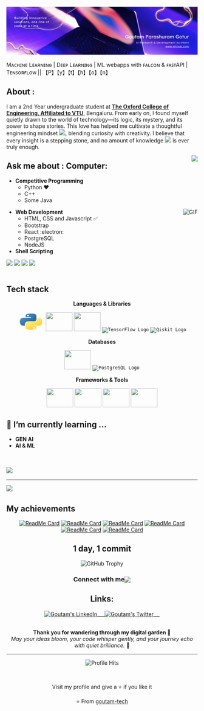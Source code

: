 ![!Python-Developer](backgorund.jpg)

Mᴀᴄʜɪɴᴇ Lᴇᴀʀɴɪɴɢ | Dᴇᴇᴘ Lᴇᴀʀɴɪɴɢ | ML webapps with ꜰᴀʟᴄᴏɴ & ꜰᴀꜱᴛAPI | Tᴇɴꜱᴏʀғʟᴏᴡ || 【P】【y】【t】【h】【o】【n】

## About :
  I am a 2nd Year undergraduate student at <a href="https://theoxford.edu/engineering/"><b>The Oxford College of Engineering, Affiliated to VTU</b></a>, Bengaluru. From early on, I found myself quietly drawn to the world of technology—its logic, its mystery, and its power to shape stories. This love has helped me cultivate a thoughtful engineering mindset <img src="https://github.com/rajput2107/rajput2107/blob/master/Assets/PC.gif" height="20px"/>, blending curiosity with creativity. I believe that every insight is a stepping stone, and no amount of knowledge <img src="https://github.com/rajput2107/rajput2107/blob/master/Assets/Rocket.gif" height="18px"/> is ever truly enough.

<img align="right" src="https://github.com/rajput2107/rajput2107/blob/master/Assets/Developer.gif"/>

## Ask me about : Computer: 
- **Competitive Programming**
	- Python ❤️
	- C++
	- Some Java

<img align="right" alt="GIF" src="https://media.giphy.com/media/836HiJc7pgzy8iNXCn/giphy.gif" />

- **Web Development**
	- HTML, CSS and Javascript :white_check_mark:
	- Bootstrap
	- React :electron:
	- PostgreSQL
  - NodeJS  
- **Shell Scripting**


<code><a href="https://www.python.org/" target="_blank"><img height="50" src="https://www.vectorlogo.zone/logos/python/python-ar21.svg"></a></code>
<code><a href="https://www.linux.org/" target="_blank"><img height="50" src="https://www.vectorlogo.zone/logos/linux/linux-ar21.svg"></a></code>
<code><a href="https://reactjs.org/" target="_blank"><img height="50" src="https://www.vectorlogo.zone/logos/reactjs/reactjs-ar21.svg"></a></code>
<code><a href="https://www.docker.com/" target="_blank"><img height="50" src="https://www.vectorlogo.zone/logos/docker/docker-official.svg"></a></code>
<br/><br/>

## Tech stack

<div align = "center">

**Languages & Libraries**

<code><img height="50" width="70" src="https://raw.githubusercontent.com/github/explore/80688e429a7d4ef2fca1e82350fe8e3517d3494d/topics/python/python.png" /></code>
<code><img height="50" width="70" src="https://upload.wikimedia.org/wikipedia/commons/thumb/8/82/Gnu-bash-logo.svg/800px-Gnu-bash-logo.svg.png" /></code>
<code><img height="50" width="70" src="https://upload.wikimedia.org/wikipedia/commons/thumb/0/05/Scikit_learn_logo_small.svg/1200px-Scikit_learn_logo_small.svg.png" /></code>
<code><img height="50" width="70" src="https://upload.wikimedia.org/wikipedia/commons/2/2d/Tensorflow_logo.svg" alt="TensorFlow Logo" /></code>
<code><img height="50" width="70" src="https://upload.wikimedia.org/wikipedia/commons/thumb/6/6b/Qiskit_logo.svg/800px-Qiskit_logo.svg.png" alt="Qiskit Logo" /></code>

</div>
<div align = "center">

**Databases**

<code><img height="50" width = "70" src="https://upload.wikimedia.org/wikipedia/commons/3/38/SQLite370.svg" /></code>
<code><img height="50" width="70" src="https://upload.wikimedia.org/wikipedia/commons/2/29/Postgresql_elephant.svg" alt="PostgreSQL Logo" /></code>

</div>

<div align = "center">

**Frameworks & Tools**

<code><img height="50" width="70" src="https://upload.wikimedia.org/wikipedia/commons/thumb/e/e0/Git-logo.svg/1920px-Git-logo.svg.png" /></code>
<code><img height="50" width="70" src="https://upload.wikimedia.org/wikipedia/commons/thumb/3/35/Tux.svg/800px-Tux.svg.png" /></code>
<code><img height="50" width="70" src="https://upload.wikimedia.org/wikipedia/commons/thumb/7/75/Django_logo.svg/800px-Django_logo.svg.png" /></code>
<code><img height="50" width="70" src="https://upload.wikimedia.org/wikipedia/commons/thumb/a/a7/React-icon.svg/800px-React-icon.svg.png" /></code>

</div>

## 🌱 I’m currently learning ...
- **GEN AI**
- **AI & ML**
<br/>
  <br/>


<a href="https://github.com/goutam-tech">
  <img src="https://github-readme-stats.vercel.app/api?username=goutam-tech&show_icons=true&hide_border=true" />
</a>

***

<a href="https://github.com/goutam-tech">
  <img src="https://github-readme-stats.vercel.app/api/top-langs/?username=goutam-tech&layout=compact" />
</a> 


## My achievements

<div align=center>

[![ReadMe Card](https://github-readme-stats.vercel.app/api/pin/?username=goutam-tech&repo=FLIGHT_TEST&theme=radical)](https://github.com/goutam-tech/FLIGHT_TEST)
[![ReadMe Card](https://github-readme-stats.vercel.app/api/pin/?username=goutam-tech&repo=Plant-Disease-detection&theme=cobalt)](https://github.com/goutam-tech/Plant-Disease-detection)
[![ReadMe Card](https://github-readme-stats.vercel.app/api/pin/?username=goutam-tech&repo=Human-Lie-Dectector&theme=great-gatsby)](https://github.com/goutam-tech/Human-Lie-Dectector)
[![ReadMe Card](https://github-readme-stats.vercel.app/api/pin/?username=goutam-tech&repo=quantum-orbit-navigator&theme=blue-green)](https://github.com/goutam-tech/quantum-orbit-navigator)
[![ReadMe Card](https://github-readme-stats.vercel.app/api/pin/?username=goutam-tech&repo=quantum-orbit&theme=prussian)](https://github.com/goutam-tech/quantum-orbit)
[![ReadMe Card](https://github-readme-stats.vercel.app/api/pin/?username=goutam-tech&repo=ai-assisant&theme=tokyonight)](https://github.com/goutam-tech/ai-assisant)
<!-- [![ReadMe Card](https://github-readme-stats.vercel.app/api/pin/?username=goutam-tech&repo=Reference&theme=vue-dark)](https://github.com/goutam-tech/Reference)
[![ReadMe Card](https://github-readme-stats.vercel.app/api/pin/?username=goutam-tech&repo=Of-one-s-own-script&theme=chartreuse-dark)](https://github.com/goutam-tech/Of-one-s-own-script)
[![ReadMe Card](https://github-readme-stats.vercel.app/api/pin/?username=goutam-tech&repo=Opensources-for-study&theme=material-palenight)](https://github.com/goutam-tech/Opensources-for-study) -->

## 1 day, 1 commit
<div align = "center">
<img src="https://github-profile-trophy.vercel.app/?username=goutam-tech&theme=onedark" alt="GitHub Trophy" />
</div>


<!-- ### Recently I'm coding in...

<a href="https://codestats.net/users/WEGFan">
  <img src='https://codestats-readme.wegfan.cn/history-graph/WEGFan?width=850&height=300&timezone=08:00&history_days=21&max_languages=9&language_colors=["3e4053","f15854","5da5da","faa43a","60bd68","f17cb0","b2912f","decf3f","b276b2","808080"]' alt="WEGFan's Code::Stats history graph" />
</a> -->


<div align="center">
  <h3 align="center">Connect with me<img align="center" src="https://github.com/goutam-tech" height="33px" /></h3> 
</div>

## Links: 
<p align="center">
 <a href="https://www.linkedin.com/in/goutam-parashuram-gotur/" target="blank">
  <img align="center" alt="Goutam's LinkedIn" width="30px" src="https://www.vectorlogo.zone/logos/linkedin/linkedin-icon.svg" /> &nbsp; &nbsp;
 </a>
 <!-- <a href="https://www.instagram.com/cyber_freak_21/" target="blank">
  <img align="center" alt="Pramod's Instagram" width="30px" src="https://www.vectorlogo.zone/logos/instagram/instagram-icon.svg" /> &nbsp; &nbsp;
 </a> -->
 <a href="https://x.com/goutampgotur" target="blank">
  <img align="center" alt="Goutam's Twitter" width="30px" src="https://www.vectorlogo.zone/logos/twitter/twitter-official.svg" /> &nbsp; &nbsp;
 </a>
  <br/>
  <br/>
<p align="center">
  <b>Thank you for wandering through my digital garden 🌱</b><br/>
  <em>May your ideas bloom, your code whisper gently, and your journey echo with quiet brilliance.</em> 🌌
</p>
</p>

*** 
<p align="center"><img alt="Profile Hits" src="https://hits.seeyoufarm.com/api/count/incr/badge.svg?url=https%3A%2F%2Fgithub.com%2Frajput2107%2F" /></p>
<br/>
<p>

Visit my profile and give a ⭐️ if you like it</p>

⭐️ From [goutam-tech](https://github.com/goutam-tech)
